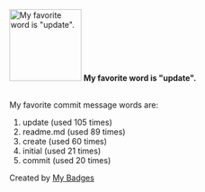 <img src="https://my-badges.github.io/my-badges/favorite-word.png" alt="My favorite word is &quot;update&quot;." title="My favorite word is &quot;update&quot;." width="128">
<strong>My favorite word is &quot;update&quot;.</strong>
<br><br>

My favorite commit message words are:

1. update (used 105 times)
2. readme.md (used 89 times)
3. create (used 60 times)
4. initial (used 21 times)
5. commit (used 20 times)


Created by <a href="https://github.com/my-badges/my-badges">My Badges</a>